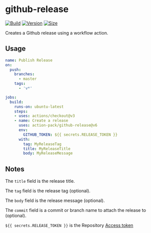 # github-release

[![Build](https://github.com/action-pack/github-release/workflows/Build/badge.svg)](https://github.com/action-pack/github-release/)
[![Version](https://img.shields.io/github/v/tag/action-pack/github-release?label=version&color=066da5)](https://github.com/action-pack/github-release/)
[![Size](https://img.shields.io/github/languages/code-size/action-pack/github-release?label=size&color=066da5)](https://github.com/action-pack/github-release/)

Creates a Github release using a workflow action.

## Usage

```yaml
name: Publish Release
on:
  push:
    branches:
      - master
    tags:
      - 'v*'

jobs:
  build:
    runs-on: ubuntu-latest
    steps:
    - uses: actions/checkout@v3
    - name: Create a release
      uses: action-pack/github-release@v6
      env:
        GITHUB_TOKEN: ${{ secrets.RELEASE_TOKEN }}
      with:
        tag: MyReleaseTag
        title: MyReleaseTitle
        body: MyReleaseMessage
```

## Notes

The ``title`` field is the release title. 

The ``tag`` field is the release tag (optional).

The ``body`` field is the release message (optional).

The ``commit`` field is a commit or branch name to attach the release to (optional).

`${{ secrets.RELEASE_TOKEN }}` is the Repository [Access token](https://docs.github.com/en/github/authenticating-to-github/creating-a-personal-access-token)
